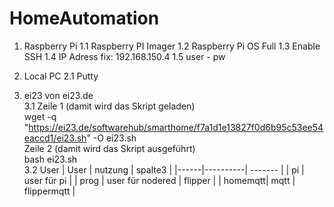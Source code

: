 # HomeAutomation

1. Raspberry Pi 
1.1 Raspberry PI Imager 
1.2 Raspberry Pi OS Full
1.3 Enable SSH
1.4 IP Adress fix: 192.168.150.4
1.5 user - pw 


2. Local PC
2.1 Putty

3. ei23 von  ei23.de  
3.1 Zeile 1 (damit wird das Skript geladen)  
      wget -q "https://ei23.de/softwarehub/smarthome/f7a1d1e13827f0d6b95c53ee54eaccd1/ei23.sh" -O ei23.sh  
    Zeile 2 (damit wird das Skript ausgeführt)  
      bash ei23.sh  
3.2 User
   | User |  nutzung | spalte3 |
   |------|----------| ------- |
   | pi | user für pi |
   | prog | user für nodered | flipper |
   | homemqtt| mqtt | flippermqtt |
